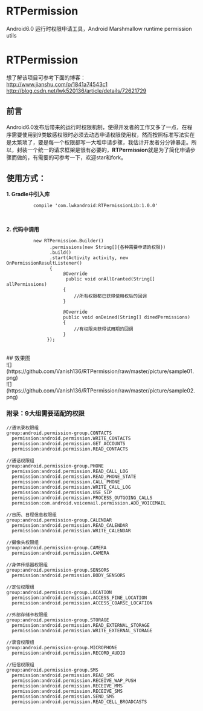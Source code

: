 # RTPermission
Android6.0 运行时权限申请工具，Android Marshmallow runtime permission utils

# RTPermission<br />
想了解该项目可参考下面的博客：<br />
http://www.jianshu.com/p/1841a74543c1 <br />
http://blog.csdn.net/lwk520136/article/details/72621729 <br />
## 前言
Android6.0发布后带来的运行时权限机制，使得开发者的工作又多了一点，在程序需要使用到9类敏感权限时必须去动态申请权限使用权，然而按照标准写法实在是太繁琐了，要是每一个权限都写一大堆申请步骤，我估计开发者分分钟暴走。所以，封装一个统一的请求框架是很有必要的，**RTPermission**就是为了简化申请步骤而做的，有需要的可参考一下，欢迎star和fork。
<br />
## 使用方式：<br />
**1. Gradle中引入库**

```
          compile 'com.lwkandroid:RTPermissionLib:1.0.0'
```
<br />

**2. 代码中调用**<br />

```
          new RTPermission.Builder()
                .permissions(new String[]{各种需要申请的权限})
                .build()
                .start(Activity activity, new OnPermissionResultListener()
                {
                     @Override
                      public void onAllGranted(String[] allPermissions)
                     {
                         //所有权限都已获得使用权后的回调
                     }

                     @Override
                     public void onDeined(String[] dinedPermissions)
                     {
                         //有权限未获得试用期的回调
                     }
               });

```
<br />
## 效果图 <br />
![](https://github.com/Vanish136/RTPermission/raw/master/picture/sample01.png)
<br />
![](https://github.com/Vanish136/RTPermission/raw/master/picture/sample02.png)
<br />

### 附录：9大组需要适配的权限

```
//通讯录权限组
group:android.permission-group.CONTACTS
  permission:android.permission.WRITE_CONTACTS
  permission:android.permission.GET_ACCOUNTS
  permission:android.permission.READ_CONTACTS

//通话权限组
group:android.permission-group.PHONE
  permission:android.permission.READ_CALL_LOG
  permission:android.permission.READ_PHONE_STATE
  permission:android.permission.CALL_PHONE
  permission:android.permission.WRITE_CALL_LOG
  permission:android.permission.USE_SIP
  permission:android.permission.PROCESS_OUTGOING_CALLS
  permission:com.android.voicemail.permission.ADD_VOICEMAIL

//日历、日程信息权限组
group:android.permission-group.CALENDAR
  permission:android.permission.READ_CALENDAR
  permission:android.permission.WRITE_CALENDAR

//摄像头权限组
group:android.permission-group.CAMERA
  permission:android.permission.CAMERA

//身体传感器权限组
group:android.permission-group.SENSORS
  permission:android.permission.BODY_SENSORS

//定位权限组
group:android.permission-group.LOCATION
  permission:android.permission.ACCESS_FINE_LOCATION
  permission:android.permission.ACCESS_COARSE_LOCATION

//外部存储卡权限组
group:android.permission-group.STORAGE
  permission:android.permission.READ_EXTERNAL_STORAGE
  permission:android.permission.WRITE_EXTERNAL_STORAGE

//录音权限组
group:android.permission-group.MICROPHONE
  permission:android.permission.RECORD_AUDIO

//短信权限组
group:android.permission-group.SMS
  permission:android.permission.READ_SMS
  permission:android.permission.RECEIVE_WAP_PUSH
  permission:android.permission.RECEIVE_MMS
  permission:android.permission.RECEIVE_SMS
  permission:android.permission.SEND_SMS
  permission:android.permission.READ_CELL_BROADCASTS
```